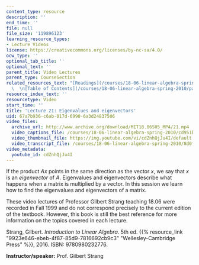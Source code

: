 ```yaml
---
content_type: resource
description: ''
end_time: ''
file: null
file_size: '119896123'
learning_resource_types:
- Lecture Videos
license: https://creativecommons.org/licenses/by-nc-sa/4.0/
ocw_type: ''
optional_tab_title: ''
optional_text: ''
parent_title: Video Lectures
parent_type: CourseSection
related_resources_text: "[Readings](/courses/18-06-linear-algebra-spring-2010/pages/readings)\
  \  \n[Table of Contents](/courses/18-06-linear-algebra-spring-2010/pages/readings#Table_of_Contents)"
resource_index_text: ''
resourcetype: Video
start_time: ''
title: 'Lecture 21: Eigenvalues and eigenvectors'
uid: 67a7b936-c6ab-017d-6990-6a3d24837506
video_files:
  archive_url: http://www.archive.org/download/MIT18.06S05_MP4/21.mp4
  video_captions_file: /courses/18-06-linear-algebra-spring-2010/cd951b4d5f165c1f9bfc1d7090be5ca2_cdZnhQjJu4I.vtt
  video_thumbnail_file: https://img.youtube.com/vi/cdZnhQjJu4I/default.jpg
  video_transcript_file: /courses/18-06-linear-algebra-spring-2010/8d0f7baefcedee6596eaab43c55122fe_cdZnhQjJu4I.pdf
video_metadata:
  youtube_id: cdZnhQjJu4I
---
```


If the product _Ax_ points in the same direction as the vector _x_, we say that _x_ is an _eigenvector_ of _A_. Eigenvalues and eigenvectors describe what happens when a matrix is multiplied by a vector. In this session we learn how to find the eigenvalues and eigenvectors of a matrix.

These video lectures of Professor Gilbert Strang teaching 18.06 were recorded in Fall 1999 and do not correspond precisely to the current edition of the textbook. However, this book is still the best reference for more information on the topics covered in each lecture.

Strang, Gilbert. _Introduction to Linear Algebra_. 5th ed. {{% resource_link "9923e646-ebeb-4f87-85d9-7816692cb9c3" "Wellesley-Cambridge Press" %}}, 2016. ISBN: 9780980232776.

**Instructor/speaker:** Prof. Gilbert Strang

